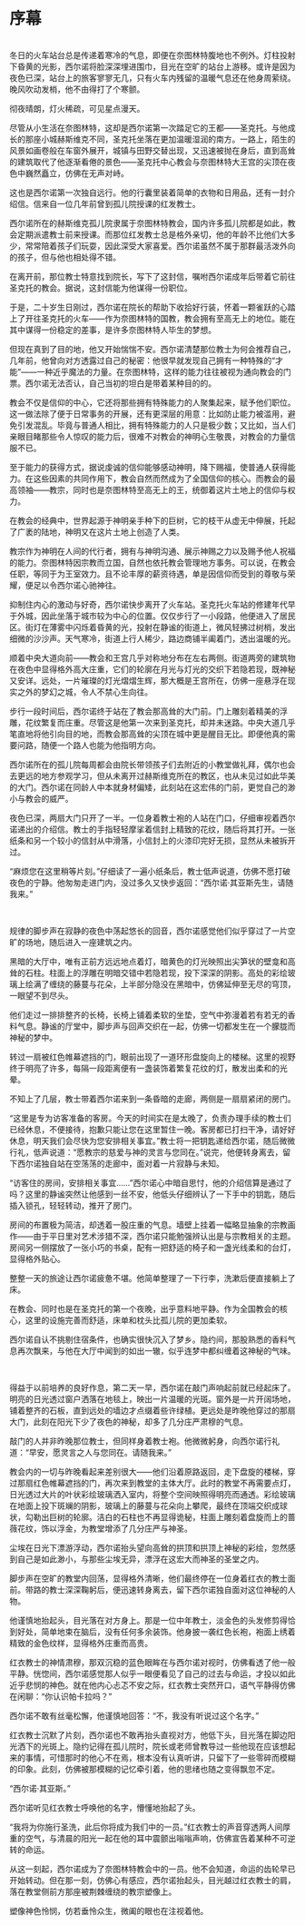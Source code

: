 # 序幕

<br>
冬日的火车站台总是传递着寒冷的气息，即便在奈图林特腹地也不例外。灯柱投射下昏黄的光影，西尔诺将脸深深埋进围巾，目光在空旷的站台上游移。或许是因为夜色已深，站台上的旅客寥寥无几，只有火车内残留的温暖气息还在他身周萦绕。晚风吹动发梢，他不由得打了个寒颤。

彻夜晴朗，灯火稀疏，可见星点漫天。

尽管从小生活在奈图林特，这却是西尔诺第一次踏足它的王都——圣克托。与他成长的那座小城赫斯维克不同，圣克托坐落在更加温暖湿润的南方。一路上，陌生的风景如画卷般在车窗外展开，城镇与田野交替出现，又迅速被抛在身后，直到高耸的建筑取代了他逐渐看倦的景色——圣克托中心教会与奈图林特大王宫的尖顶在夜色中巍然矗立，仿佛在无声对峙。

这也是西尔诺第一次独自远行。他的行囊里装着简单的衣物和日用品，还有一封介绍信。信来自一位几年前曾到孤儿院授课的红发教士。

西尔诺所在的赫斯维克孤儿院隶属于奈图林特教会，国内许多孤儿院都是如此，教会定期派遣教士前来授课。而那位红发教士总是格外亲切，他的年龄不比他们大多少，常常陪着孩子们玩耍，因此深受大家喜爱。西尔诺虽然不属于那群最活泼外向的孩子，但与他也相处得不错。

在离开前，那位教士特意找到院长，写下了这封信，嘱咐西尔诺成年后带着它前往圣克托的教会。据说，这封信能为他谋得一份职位。

于是，二十岁生日刚过，西尔诺在院长的帮助下收拾好行装，怀着一颗雀跃的心踏上了开往圣克托的火车——作为奈图林特的国教，教会拥有至高无上的地位。能在其中谋得一份稳定的差事，是许多奈图林特人毕生的梦想。

但现在真到了目的地，他又开始惴惴不安。西尔诺清楚那位教士为何会推荐自己，几年前，他曾向对方透露过自己的秘密：他很早就发现自己拥有一种特殊的“才能”——一种近乎魔法的力量。在奈图林特，这样的能力往往被视为通向教会的门票。西尔诺无法否认，自己当初的坦白是带着某种目的的。

教会不仅是信仰的中心，它还将那些拥有特殊能力的人聚集起来，赋予他们职位。这一做法除了便于日常事务的开展，还有更深层的用意：比如防止能力被滥用，避免引发混乱。毕竟与普通人相比，拥有特殊能力的人只是极少数；又比如，当人们亲眼目睹那些令人惊叹的能力后，很难不对教会的神明心生敬畏，对教会的力量信服不已。

至于能力的获得方式，据说虔诚的信仰能够感动神明，降下赐福，使普通人获得能力。在这些因素的共同作用下，教会自然而然成为了全国信仰的核心。而教会的最高领袖——教宗，同时也是奈图林特至高无上的王，统御着这片土地上的信仰与权力。

在教会的经典中，世界起源于神明亲手种下的巨树，它的枝干从虚无中伸展，托起了广袤的陆地，神明又在这片土地上创造了人类。

教宗作为神明在人间的代行者，拥有与神明沟通、展示神赐之力以及赐予他人祝福的能力。奈图林特因宗教而立国，自然也依托教会管理地方事务。可以说，在教会任职，等同于为王室效力。且不论丰厚的薪资待遇，单是因信仰而受到的尊敬与荣耀，便足以令西尔诺心驰神往。

抑制住内心的激动与好奇，西尔诺快步离开了火车站。圣克托火车站的修建年代早于外城，因此坐落于城市较为中心的位置。仅仅步行了一小段路，他便进入了居民区。街灯在薄雾中闪烁着昏黄的光，投射在静谧的街道上，微风轻拂过树梢，发出细微的沙沙声。天气寒冷，街道上行人稀少，路边商铺半阖着门，透出温暖的光。

顺着中央大道向前——教会和王宫几乎对称地分布在左右两侧。街道两旁的建筑物在夜色中显得格外高大庄重，它们的轮廓在月光与灯光的交织下若隐若现，既神秘又安详。远处，一片璀璨的灯光熠熠生辉，那大概是王宫所在，仿佛一座悬浮在现实之外的梦幻之城，令人不禁心生向往。

步行一段时间后，西尔诺终于站在了教会那高耸的大门前。门上雕刻着精美的浮雕，花纹繁复而庄重。尽管这是他第一次来到圣克托，却并未迷路。中央大道几乎笔直地将他引向目的地，而教会那高耸的尖顶在城中更是醒目无比。即便他真的需要问路，随便一个路人也能为他指明方向。

西尔诺所在的孤儿院每周都会由院长带领孩子们去附近的小教堂做礼拜，偶尔也会去更远的地方参观学习，但从未离开过赫斯维克所在的教区，也从未见过如此华美的大门。西尔诺在同龄人中本就身材偏矮，此刻站在这宏伟的门前，更觉自己的渺小与教会的威严。

夜色已深，两扇大门只开了一半。一位身着教士袍的人站在门口，仔细审视着西尔诺递出的介绍信。教士的手指轻轻摩挲着信封上精致的花纹，随后将其打开。一张纸条和另一个较小的信封从中滑落，小信封上的火漆印完好无损，显然从未被拆开过。

“麻烦您在这里稍等片刻。”仔细读了一遍小纸条后，教士低声说道，仿佛不愿打破夜色的宁静。他匆匆走进门内，没过多久又快步返回：“西尔诺·其亚斯先生，请随我来。”

<br>

规律的脚步声在寂静的夜色中荡起悠长的回音，西尔诺感觉他们似乎穿过了一片空旷的场地，随后进入一座建筑之内。

黑暗的大厅中，唯有正前方远远地点着灯，暗黄色的灯光映照出尖笋状的壁龛和高耸的石柱。柱面上的浮雕在明暗交错中若隐若现，投下深深的阴影。高处的彩绘玻璃上绘满了缠绕的藤蔓与花朵，上半部分隐没在黑暗中，仿佛延伸至无尽的穹顶，一眼望不到尽头。

他们走过一排排整齐的长椅，长椅上铺着柔软的坐垫，空气中弥漫着若有若无的香料气息。静谧的厅堂中，脚步声与回声交织在一起，仿佛一切都发生在一个朦胧而神秘的梦中。

转过一扇被红色帷幕遮挡的门，眼前出现了一道环形盘旋向上的楼梯。这里的视野终于明亮了许多，每隔一段距离便有一盏装饰着繁复花纹的灯，散发出柔和的光晕。

不知上了几层，教士带着西尔诺来到一条昏暗的走廊，两侧是一扇扇紧闭的房门。

“这里是专为访客准备的客房。今天的时间实在是太晚了，负责办理手续的教士们已经休息，不便接待，抱歉只能让您在这里暂住一晚。客房都已打扫干净，请好好休息，明天我们会尽快为您安排相关事宜。”教士将一把钥匙递给西尔诺，随后微微行礼，低声说道：“愿教宗的慈爱与神的灵言与您同在。”说完，他便转身离去，留下西尔诺独自站在空荡荡的走廊中，面对着一片寂静与未知。

“访客住的房间，安排相关事宜……”西尔诺心中暗自思忖，他的介绍信算是通过了吗？这里的静谧突然让他感到一丝不安，他低头仔细辨认了一下手中的钥匙，随后插入锁孔，轻轻转动，推开了房门。

房间的布置极为简洁，却透着一股庄重的气息。墙壁上挂着一幅略显抽象的宗教画作——由于平日里对艺术涉猎不深，西尔诺只能勉强辨认出是与宗教相关的主题。房间另一侧摆放了一张小巧的书桌，配有一把舒适的椅子和一盏光线柔和的台灯，显得格外贴心。

整整一天的旅途让西尔诺疲惫不堪。他简单整理了一下行李，洗漱后便直接躺上了床。

在教会、同时也是在圣克托的第一个夜晚，出乎意料地平静。作为全国教会的核心，这里的设施完善而舒适，床单和枕头比孤儿院的更加柔软。

西尔诺自认不挑剔住宿条件，也确实很快沉入了梦乡。隐约间，那股熟悉的香料气息再次飘来，与他在大厅中闻到的如出一辙，似乎连梦中都纠缠着这神秘的气味。

<br>

得益于以前培养的良好作息，第二天一早，西尔诺在敲门声响起前就已经起床了。明亮的日光透过窗户洒落在地毯上，映出一片温暖的光斑。窗外是一片开阔场地，铺着整齐的石板，直到远处的墙边才点缀着些许绿植。更远处是昨晚他穿过的那扇大门，此刻在阳光下少了夜色的神秘，却多了几分庄严肃穆的气息。

敲门的人并非昨晚那位教士，但同样身着教士袍。他微微躬身，向西尔诺行礼道：“早安，愿灵言之人与您同在。请随我来。”

教会内的一切与昨晚看起来差别很大——他们沿着原路返回，走下盘旋的楼梯，穿过那扇红色帷幕遮挡的门，再次来到教堂的主体大厅。此时的教堂不再需要点灯，日光透过大片的叶状彩绘玻璃洒入室内，将整个空间映照得明亮而通透。彩绘玻璃在地面上投下斑斓的阴影，玻璃上的藤蔓与花朵向上攀爬，最终在顶端交织成球状，勾勒出巨树的轮廓。洁白的石柱也不再显得诡秘，柱面上雕刻着盘旋而上的蔷薇花纹，饰以浮金，为教堂增添了几分庄严与神圣。

尘埃在日光下漂游浮动，西尔诺抬头望向高耸的拱顶和拱顶上神秘的彩绘，忽然感到自己是如此渺小，与那些尘埃无异，漂浮在这宏大而神圣的圣堂之内。

脚步声在空旷的教堂内回荡，显得格外清晰，他们最终停在一位身着红衣的教士面前。带路的教士深深鞠躬后，便迅速转身离去，留下西尔诺独自面对这位神秘的人物。

他谨慎地抬起头，目光落在对方身上。那是一位中年教士，淡金色的头发修剪得恰到好处，简单地束在脑后，没有任何多余装饰。他身披一袭红色长袍，袍面上绣着精致的金色纹样，显得格外庄重而高贵。

红衣教士的神情肃穆，那双沉稳的蓝色眼眸在与西尔诺对视时，仿佛看透了他一般平静。恍惚间，西尔诺感觉那人似乎一眼便看见了自己的过去与命运，才投以如此近乎悲悯的神色。就在他内心忐忑不安之际，红衣教士突然开口，语气平静得仿佛在闲聊：“你认识帕卡拉吗？”

西尔诺不敢有丝毫松懈，他谨慎地回答：“不，我没有听说过这个名字。”

红衣教士沉默了片刻，西尔诺也不敢再抬头直视对方，他低下头，目光落在脚边阳光洒下的光斑上。隐约记得在孤儿院时，院长或老师曾教导过一些他现在应该想起来的事情，可惜那时的他心不在焉，根本没有认真听讲，只留下了一些零碎而模糊的印象。此刻，仿佛被那模糊的记忆牵引着，他的思绪也随之变得飘忽不定。

“西尔诺·其亚斯。”

西尔诺听见红衣教士呼唤他的名字，懵懂地抬起了头。

“我将为你施行圣洗，此后你将成为我们中的一员。”红衣教士的声音穿透两人间厚重的空气，与清晨的阳光一起在他的耳中震颤出嗡嗡声响，仿佛宣告着某种不可逆转的命运。

从这一刻起，西尔诺成为了奈图林特教会中的一员。他不会知道，命运的齿轮早已开始转动。但在那一刻，仿佛心有感应，西尔诺抬起头，目光越过红衣教士的肩，落在教堂侧前方那座被荆棘缠绕的教宗塑像上。

塑像神色怜悯，仿若垂怜众生，微阖的眼也在注视着他。
